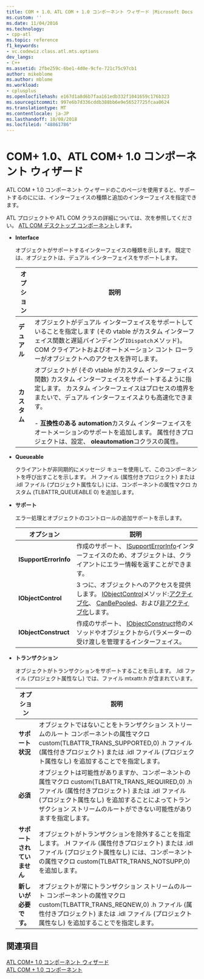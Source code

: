 ```yaml
---
title: COM + 1.0、ATL COM + 1.0 コンポーネント ウィザード |Microsoft Docs
ms.custom: ''
ms.date: 11/04/2016
ms.technology:
- cpp-atl
ms.topic: reference
f1_keywords:
- vc.codewiz.class.atl.mts.options
dev_langs:
- C++
ms.assetid: 2fbe259c-6be1-4d0e-9cfe-721c75c97cb1
author: mikeblome
ms.author: mblome
ms.workload:
- cplusplus
ms.openlocfilehash: e167d1a8d6b7faa161edb332f1041659c176b323
ms.sourcegitcommit: 997e6b7d336cddb388bb6e9e56527725fcaa0624
ms.translationtype: MT
ms.contentlocale: ja-JP
ms.lasthandoff: 10/08/2018
ms.locfileid: "48861786"
---
```

# <a name="com-10-atl-com-10-component-wizard"></a>COM+ 1.0、ATL COM+ 1.0 コンポーネント ウィザード

ATL COM + 1.0 コンポーネント ウィザードのこのページを使用すると、サポートするのにには、インターフェイスの種類と追加のインターフェイスを指定できます。

ATL プロジェクトや ATL COM クラスの詳細については、次を参照してください。 [ATL COM デスクトップ コンポーネント](../../atl/atl-com-desktop-components.md)します。

- **Interface**

   オブジェクトがサポートするインターフェイスの種類を示します。 既定では、オブジェクトは、デュアル インターフェイスをサポートします。

   |オプション|説明|
   |------------|-----------------|
   |**デュアル**|オブジェクトがデュアル インターフェイスをサポートしていることを指定します (その vtable がカスタム インターフェイス関数と遅延バインディング`IDispatch`メソッド)。 COM クライアントおよびオートメーション コント ローラーがオブジェクトへのアクセスを許可します。|
   |**カスタム**|オブジェクトが (その vtable がカスタム インターフェイス関数) カスタム インターフェイスをサポートするように指定します。 カスタム インターフェイスはプロセスの境界をまたいで、デュアル インターフェイスよりも高速化できます。<br /><br /> - **互換性のある automation**カスタム インターフェイスをオートメーションのサポートを追加します。 属性付きプロジェクトは、設定、 **oleautomation**コクラスの属性。|

- **Queueable**

   クライアントが非同期的にメッセージ キューを使用して、このコンポーネントを呼び出すことを示します。 .H ファイル (属性付きプロジェクト) または .idl ファイル (プロジェクト属性なし) には、コンポーネントの属性マクロ カスタム (TLBATTR_QUEUEABLE 0) を追加します。

- **サポート**

   エラー処理とオブジェクトのコントロールの追加サポートを示します。

   |オプション|説明|
   |------------|-----------------|
   |**ISupportErrorInfo**|作成のサポート、 [ISupportErrorInfo](../../atl/reference/isupporterrorinfoimpl-class.md)インターフェイスのため、オブジェクトは、クライアントにエラー情報を返すことができます。|
   |**IObjectControl**|3 つに、オブジェクトへのアクセスを提供します。 [IObjectControl](/windows/desktop/api/comsvcs/nn-comsvcs-iobjectcontrol)メソッド:[アクティブ化](/windows/desktop/api/comsvcs/nf-comsvcs-iobjectcontrol-activate)、 [CanBePooled](/windows/desktop/api/comsvcs/nf-comsvcs-iobjectcontrol-canbepooled)、および[非アクティブ化](/windows/desktop/api/comsvcs/nf-comsvcs-iobjectcontrol-deactivate)します。|
   |**IObjectConstruct**|作成のサポート、 [IObjectConstruct](/windows/desktop/api/comsvcs/nn-comsvcs-iobjectconstruct)他のメソッドやオブジェクトからパラメーターの受け渡しを管理するインターフェイス。|

- **トランザクション**

   オブジェクトがトランザクションをサポートすることを示します。 .Idl ファイル (プロジェクト属性なし) では、ファイル mtxattr.h が含まれています。

   |オプション|説明|
   |------------|-----------------|
   |**サポート状況**|オブジェクトではないことをトランザクション ストリームのルート コンポーネントの属性マクロ custom(TLBATTR_TRANS_SUPPORTED,0) .h ファイル (属性付きプロジェクト) または .idl ファイル (プロジェクト属性なし) を追加することでを指定します。|
   |**必須**|オブジェクトは可能性がありますか、コンポーネントの属性マクロ custom(TLBATTR_TRANS_REQUIRED,0) .h ファイル (属性付きプロジェクト) または .idl ファイル (プロジェクト属性なし) を追加することによってトランザクション ストリームのルートができない可能性がありますを指定します。|
   |**サポートされていません**|オブジェクトがトランザクションを除外することを指定します。 .H ファイル (属性付きプロジェクト) または .idl ファイル (プロジェクト属性なし) には、コンポーネントの属性マクロ custom(TLBATTR_TRANS_NOTSUPP,0) を追加します。|
   |**新しいが必要です。**|オブジェクトが常にトランザクション ストリームのルート コンポーネントの属性マクロ custom(TLBATTR_TRANS_REQNEW,0) .h ファイル (属性付きプロジェクト) または .idl ファイル (プロジェクト属性なし) を追加することでを指定します。|

## <a name="see-also"></a>関連項目

[ATL COM+ 1.0 コンポーネント ウィザード](../../atl/reference/atl-com-plus-1-0-component-wizard.md)<br/>
[ATL COM + 1.0 コンポーネント](../../atl/reference/adding-an-atl-com-plus-1-0-component.md)

